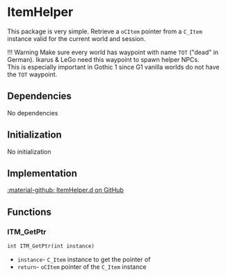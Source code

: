 # ItemHelper
This package is very simple. Retrieve a `oCItem` pointer from a `C_Item` instance valid for the current world and session.

!!! Warning
    Make sure every world has waypoint with name `TOT` ("dead" in German). Ikarus & LeGo need this waypoint to spawn helper NPCs.  
    This is especially important in Gothic 1 since G1 vanilla worlds do not have the `TOT` waypoint.

## Dependencies
No dependencies

## Initialization
No initialization

## Implementation
[:material-github: ItemHelper.d on GitHub](https://github.com/Lehona/LeGo/blob/dev/ItemHelper.d)

## Functions

### ITM_GetPtr
```dae
int ITM_GetPtr(int instance)
```

- `instance`- `C_Item` instance to get the pointer of
- `return`- `oCItem` pointer of the `C_Item` instance

